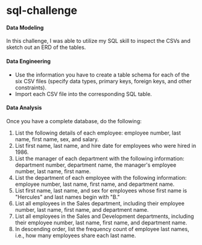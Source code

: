 # sql-challenge

#### Data Modeling

In this challenge, I was able to utilize my SQL skill to inspect the CSVs and sketch out an ERD of the tables.

#### Data Engineering

* Use the information you have to create a table schema for each of the six CSV files (specify data types, primary keys, foreign keys, and other constraints).
* Import each CSV file into the corresponding SQL table.

#### Data Analysis

Once you have a complete database, do the following:
1. List the following details of each employee: employee number, last name, first name, sex, and salary.
2. List first name, last name, and hire date for employees who were hired in 1986.
3. List the manager of each department with the following information: department number, department name, the manager's employee number, last name, first name.
4. List the department of each employee with the following information: employee number, last name, first name, and department name.
5. List first name, last name, and sex for employees whose first name is "Hercules" and last names begin with "B."
6. List all employees in the Sales department, including their employee number, last name, first name, and department name.
7. List all employees in the Sales and Development departments, including their employee number, last name, first name, and department name.
8. In descending order, list the frequency count of employee last names, i.e., how many employees share each last name.
